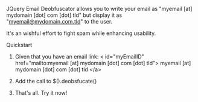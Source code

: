 JQuery Email Deobfuscator allows you to write your email as "myemail [at] mydomain [dot] com [dot] tld" but display it as "myemail@mydomain.com.tld" to the user. 

It's an wishful effort to fight spam while enhancing usability.

Quickstart

1. Given that you have an email link:
	&lt; id="myEmailID" href="mailto:myemail [at] mydomain [dot] com [dot] tld"&gt; myemail [at] mydomain [dot] com [dot] tld &lt;/a&gt;

2.  Add the call to $().deobsfucate()
	<script type="text/javascript">
		$('#myEmailID').deobsfucate();
	</script>
	
3. That's all. Try it now!